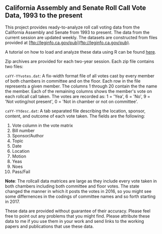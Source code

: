 ## California Assembly and Senate Roll Call Vote Data, 1993 to the present

This project provides ready-to-analyze roll call voting data from the California Assembly and Senate from 1993 to present. The data from the current session are updated weekly. The datasets are constructed from files provided at [ftp://leginfo.ca.gov/pub](ftp://leginfo.ca.gov/pub).

A tutorial on how to load and analyze these data using R can be found [here](https://htmlpreview.github.io/?https://github.com/JeffreyBLewis/california-rollcall-votes/blob/master/Rmd/california_rollcall_howto.html). 

Zip archives are provided for each two-year session. Each zip file contains two files:

`caYY-YYvotes.dat`: A fix-width format file of all votes cast by every member of both chambers in committee and on the floor.  Each row in the file represents a given member.  The columns 1 through 20 contain the the name the member.  Each of the remaining columns shows the member's vote on each rollcall call taken.  The votes are recorded as: 1 = 'Yea', 6	= 'No', 9	= 'Not voting/not present', 0	= 'Not in chamber or not on committee'.

`caYY-YYdesc.dat`: A tab separated file describing the location, sponsor, content, and outcome of each vote taken. The fields are the following:
1. Vote column in the vote matrix
2. Bill number
3. Sponsor/Author
4. Topic
5. Date
6. Location
7. Motion
8. Yeas
9. Noes
10.	Pass/Fail

**Note**: The rollcall data matrices are large as they include every vote taken in both chambers including both committee and floor votes. The state changed the manner in which it posts the votes in 2016, so you might see some differnences in the codings of committee names and so forth starting in 2017.

These data are provided without guarantee of their accuracy. Please feel free to point out any problems that you might find. Please attribute these data to me if you use them in your work and send links to the working papers and publications that use these data.  
